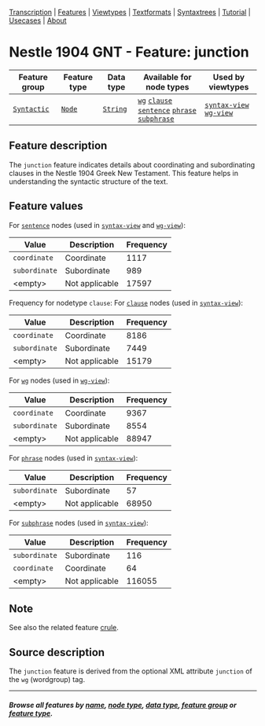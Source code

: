 <a name="start"></a>
<div class="hidden-content">
<a href="../transcription.md">Transcription</a> | <a href="README.md#start">Features</a> | <a href="../viewtypes.md#start">Viewtypes</a> | <a href="../textformats.md#start">Textformats</a> |  <a href="../syntaxtrees.md#start">Syntaxtrees</a> | <a href="../../tutorial/README.md#start">Tutorial</a> | <a href="../usecases/README.md#start">Usecases</a> | <a href="../about.md#start">About</a>
</div>

# Nestle 1904 GNT - Feature: junction

Feature group | Feature type | Data type | Available for node types | Used by viewtypes
---  | --- | --- | --- | ---
[`Syntactic`](featuresbygroup.md#syntactic-features) | [`Node`](featuresbyfeaturetype.md#node-features) | [`String`](featuresbydatatype.md#string-datatype) | [`wg`](featuresbynodetype.md#wordgroup-nodes) [`clause`](featuresbynodetype.md#clause-nodes) [`sentence`](featuresbynodetype.md#sentence-nodes) [`phrase`](featuresbynodetype.md#phrase-nodes) [`subphrase`](featuresbynodetype.md#subphrase-nodes) | [`syntax-view`](../syntax-view.md#start) [`wg-view`](../wg-view.md#start)

## Feature description 

The `junction` feature indicates details about coordinating and subordinating clauses in the Nestle 1904 Greek New Testament. This feature helps in understanding the syntactic structure of the text.

## Feature values 

For [`sentence`](featuresbynodetype.md#sentence-nodes) nodes (used in [`syntax-view`](../syntax-view.md#start) and  [`wg-view`](../wg-view.md#start)):

Value | Description | Frequency
---  | --- | --- 
`coordinate` | Coordinate | 1117
`subordinate` |  Subordinate | 989
&lt;empty&gt;  | Not applicable | 17597

Frequency for nodetype `clause`:
For [`clause`](featuresbynodetype.md#clause-nodes) nodes (used in [`syntax-view`](../syntax-view.md#start)):

Value | Description | Frequency
---  | --- | --- 
`coordinate` | Coordinate | 8186
`subordinate` |  Subordinate | 7449
&lt;empty&gt;  | Not applicable | 15179

For [`wg`](featuresbynodetype.md#wordgroup-nodes) nodes (used in [`wg-view`](../wg-view.md#start)):

Value | Description | Frequency
---  | --- | --- 
`coordinate` | Coordinate | 9367
`subordinate` |  Subordinate | 8554
&lt;empty&gt;  | Not applicable | 88947

For [`phrase`](featuresbynodetype.md#phrase-nodes) nodes (used in [`syntax-view`](../syntax-view.md#start)):

Value | Description | Frequency
---  | --- | --- 
`subordinate` |  Subordinate | 57
&lt;empty&gt;  | Not applicable | 68950

For [`subphrase`](featuresbynodetype.md#subphrase-nodes) nodes (used in [`syntax-view`](../syntax-view.md#start)):

Value | Description | Frequency
---  | --- | --- 
`subordinate` |  Subordinate | 116
`coordinate` | Coordinate | 64
&lt;empty&gt;  | Not applicable | 116055

## Note

See also the related feature [crule](crule.md).

## Source description

The `junction` feature is derived from the optional XML attribute `junction` of the `wg` (wordgroup) tag.

---
#### *Browse all features by [name](featuresbyname.md#start), [node type](featuresbynodetype.md#start), [data type](featuresbydatatype.md#start), [feature group](featuresbygroup.md#start) or [feature type](featuresbyfeaturetype.md#start).*
